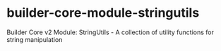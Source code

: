 # builder-core-module-stringutils
Builder Core v2 Module: StringUtils - A collection of utility functions for string manipulation
